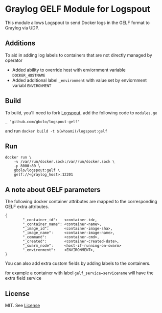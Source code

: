 # Graylog GELF Module for Logspout
This module allows Logspout to send Docker logs in the GELF format to Graylog via UDP.

## Additions
To aid in adding log labels to containers that are not directly managed by operator

- Added ability to override host with enviornment variable `DOCKER_HOSTNAME`
- Added additional label `_environment` with value set by enviornment variabl `ENVIRONMENT`

## Build
To build, you'll need to fork [Logspout](https://github.com/gliderlabs/logspout), add the following code to `modules.go` 

```
_ "github.com/gbolo/logspout-gelf"
```
and run `docker build -t $(whoami)/logspout:gelf`

## Run

```
docker run \
    -v /var/run/docker.sock:/var/run/docker.sock \
    -p 8000:80 \
    gbolo/logspout:gelf \
    gelf://<graylog_host>:12201

```

## A note about GELF parameters
The following docker container attributes are mapped to the corresponding GELF extra attributes.

```
{
        "_container_id":   <container-id>,
        "_container_name": <container-name>,
        "_image_id":       <container-image-sha>,
        "_image_name":     <container-image-name>,
        "_command":        <container-cmd>,
        "_created":        <container-created-date>,
        "_swarm_node":     <host-if-running-on-swarm>
        "_environment":    <ENVIRONMENT>,
}
```

You can also add extra custom fields by adding labels to the containers.

for example 
a container with label ```gelf_service=servicename``` will have the extra field service



## License
MIT. See [License](LICENSE)
